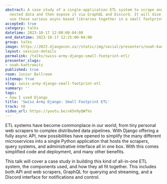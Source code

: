 ```yaml
---
abstract: A case study of a single-application ETL system to scrape and enrich complex
  nested data and then expose it via GraphQL and Discord. It will dive into how to
  use these various async-based libraries together in a small footprint app.
accepted: true
category: talks
datetime: 2023-10-17 12:00:00-04:00
end_datetime: 2023-10-17 12:25:00-04:00
group: talks
image: https://2023.djangocon.us//static/img/social/presenters/noah-kantrowitz.png
layout: session-details
permalink: /talks/swiss-army-django-small-footprint-etl/
presenter_slugs:
- noah-kantrowitz
published: true
room: Junior Ballroom
sitemap: true
slug: swiss-army-django-small-footprint-etl
summary: ''
tags:
- how I used Django
title: 'Swiss Army Django: Small Footprint ETL'
track: t0
video_url: https://youtu.be/v65n9yQWfVs
---
```


ETL systems have become commonplace in our world, from tiny personal web scrapers to complex distributed data pipelines. With Django offering a fully async API, new possibilities have opened to simplify the many different microservices into a single Python application that hosts the scrapers, query systems, and administrative interface all in one box. With this comes simplified code and deployment, and many other benefits.

This talk will cover a case study in building this kind of all-in-one ETL system, the components used, and how they all fit together. This includes both API and web scrapers, GraphQL for querying and streaming, and a Discord interface for notifications and control.
